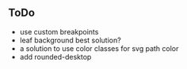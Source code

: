 ## ToDo
- use custom breakpoints
- leaf background best solution?
- a solution to use color classes for svg path color
- add rounded-desktop